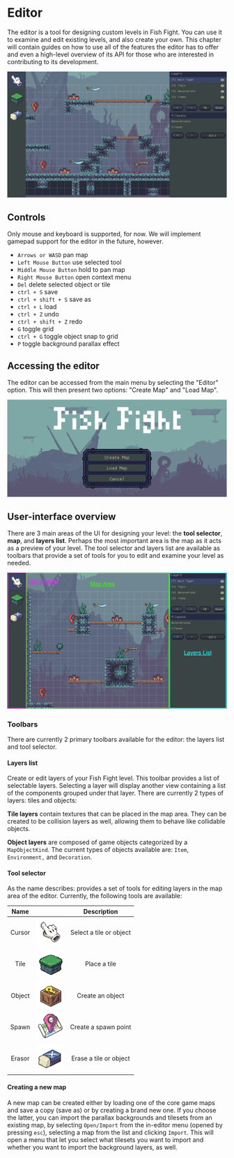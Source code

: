 # Editor

The editor is a tool for designing custom levels in Fish Fight. You can use it to examine and edit
existing levels, and also create your own.
This chapter will contain guides on how to use all of the features the editor has to offer and even a
high-level overview of its API for those who are interested in contributing to its development.

![Screenshot of the Fish Fight editor. The map area and layers toolbar are visible. Default textures for platforms occupy the map area.](./assets/editor.png)

## Controls

Only mouse and keyboard is supported, for now. We will implement gamepad support for the editor in the future, however.

- `Arrows or WASD` pan map
- `Left Mouse Button` use selected tool
- `Middle Mouse Button` hold to pan map
- `Right Mouse Button` open context menu
- `Del` delete selected object or tile
- `ctrl + S` save
- `ctrl + shift + S` save as
- `ctrl + L` load
- `ctrl + Z` undo
- `ctrl + shift + Z` redo
- `G` toggle grid
- `ctrl + G` toggle object snap to grid
- `P` toggle background parallax effect

## Accessing the editor

The editor can be accessed from the main menu by selecting the "Editor" option. This will then present two options: "Create Map" and "Load Map".

![Screenshot of the main menu displaying options for the editor: "create map", "load map", and "quit".](./assets/editor_menu.png)

## User-interface overview

There are 3 main areas of the UI for designing your level: the **tool selector**, **map**, and **layers list**. Perhaps the most important area is the map as it acts as a preview of your level. The tool selector and layers list are available as toolbars that provide a set of tools for you to edit and examine your level as needed.

![Screenshot of editor user interface with each major area highlighted.](./assets/editor_gui_highlights.png)

### Toolbars

There are currently 2 primary toolbars available for the editor: the layers list and tool selector.

#### Layers list

Create or edit layers of your Fish Fight level. This toolbar provides a list of selectable layers. Selecting a layer will display another view containing a list of the components grouped under that layer. There are currently 2 types of layers: tiles and objects:

**Tile layers** contain textures that can be placed in the map area. They can be created to be collision layers as well, allowing them to behave like collidable objects.

**Object layers** are composed of game objects categorized by a `MapObjectKind`. The current types of objects available are: `Item`, `Environment,` and `Decoration`.

#### Tool selector

As the name describes: provides a set of tools for editing layers in the map area of the editor. Currently, the following tools are available:

| Name | | Description |
| :-: | :-: | :-: |
| Cursor | ![cursor](assets/cursor_tool.png) | Select a tile or object |
| Tile | ![tile](assets/tile_tool.png) | Place a tile |
| Object | ![object](assets/object_tool.png) | Create an object |
| Spawn | ![spawn_point](assets/spawn_point_tool.png) | Create a spawn point |
| Erasor | ![erasor](assets/erasor_tool.png) | Erase a tile or object |

#### Creating a new map

A new map can be created either by loading one of the core game maps and save a copy (save as) or by creating a brand new one.
If you choose the latter, you can import the parallax backgrounds and tilesets from an existing map, by selecting `Open/Import` from the in-editor menu (opened by pressing `esc`), selecting a map from the list and clicking `Import`.
This will open a menu that let you select what tilesets you want to import and whether you want to import the background layers, as well.
